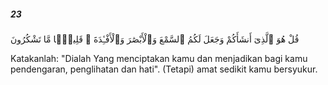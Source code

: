 ##### 23

<span class="ayah">قُلْ هُوَ ٱلَّذِىٓ أَنشَأَكُمْ وَجَعَلَ لَكُمُ ٱلسَّمْعَ وَٱلْأَبْصَٰرَ وَٱلْأَفْـِٔدَةَ ۖ قَلِيلًۭا مَّا تَشْكُرُونَ</span>

<span class="ayah_translation">Katakanlah: "Dialah Yang menciptakan kamu dan menjadikan bagi kamu pendengaran, penglihatan dan hati". (Tetapi) amat sedikit kamu bersyukur.</span>
